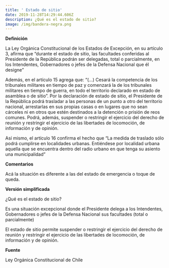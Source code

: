 ```yaml
---
title: ' Estado de sitio'
date: 2019-11-28T14:29:44.606Z
description: ¿Qué es el estado de sitio?
image: /img/bandera-negra.png
---
```

**Definición**

La Ley Orgánica Constitucional de los Estados de Excepción, en su artículo 3, afirma que “durante el estado de sitio, las facultades conferidas al Presidente de la República podrán ser delegadas, total o parcialmente, en los Intendentes, Gobernadores o jefes de la Defensa Nacional que él designe”

Además, en el artículo 15 agrega que: “(…) Cesará la competencia de los tribunales militares en tiempo de paz y comenzará la de los tribunales militares en tiempo de guerra, en todo el territorio declarado en estado de asamblea o de sitio”. Por la declaración de estado de sitio, el Presidente de la República podrá trasladar a las personas de un punto a otro del territorio nacional, arrestarlas en sus propias casas o en lugares que no sean cárceles ni en otros que estén destinados a la detención o prisión de reos comunes. Podrá, además, suspender o restringir el ejercicio del derecho de reunión y restringir el ejercicio de las libertades de locomoción, de información y de opinión.

Así mismo, el artículo 16 confirma el hecho que “La medida de traslado sólo podrá cumplirse en localidades urbanas. Entiéndese por localidad urbana aquella que se encuentra dentro del radio urbano en que tenga su asiento una municipalidad”



**Comentarios**

Acá la situación es diferente a las del estado de emergencia o toque de queda.



**Versión simplificada**

¿Qué es el estado de sitio?

Es una situación excepcional donde el Presidente delega a los Intendentes, Gobernadores o jefes de la Defensa Nacional sus facultades (total o parcialmente)

El estado de sitio permite suspender o restringir el ejercicio del derecho de reunión y restringir el ejercicio de las libertades de locomoción, de información y de opinión.



**Fuente**

Ley Orgánica Constitucional de Chile

